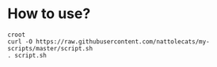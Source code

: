# How to use?

```
croot
curl -O https://raw.githubusercontent.com/nattolecats/my-scripts/master/script.sh
. script.sh
```
